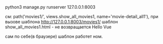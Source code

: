 python3 manage.py runserver 127.0.0.1:8003

см:
path('movies1/', views.show_all_movies1, name='movie-detail_all1'),
при вызове шаблона http://127.0.0.1:8003/movies1/
шаблон  show_all_movies1.html - не возвращается Hello Vue

сам по себе(в браузере) шаблон работет ном.

